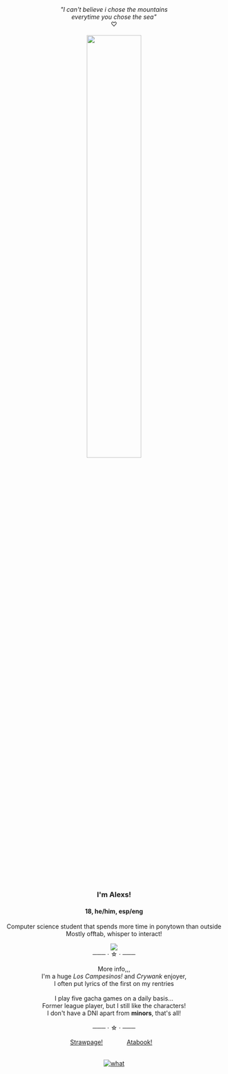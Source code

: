 <div align="center">
  <i>"I can't believe i chose the mountains</i><br>
  <i>everytime you chose the sea"</i>
  <br>
  ♡
</div>
    <br>
<div align="center">
  <a href="https://open.spotify.com/track/2cKrIubvZPgBQ9F9mt3hw5?si=84299dfe1cd84ce8"><img width="50%" src="https://i.pinimg.com/originals/b8/4e/ef/b84eeffcdcface511c22a42609060018.gif" align="center"/></a><br>
</div>
<h3 align="center">I'm Alexs! </h3>
<h4 align="center">18, he/him, esp/eng </h4>
<div align="center">
  <p>
    Computer science student that spends more time in ponytown than outside<br>
    Mostly offtab, whisper to interact!<br>

![](https://komarev.com/ghpvc/?username=lukai-hwei&label=visitors+++&color=2d2f59)
<br>
    ─── ⋅ ☆ ⋅ ───<br>
    <br>
    More info,,,<br>
    I'm a huge <i>Los Campesinos!</i> and <i>Crywank</i> enjoyer,<br> 
    I often put lyrics of the first on my rentries<br>
    <br>
    I play five gacha games on a daily basis...<br>
    Former league player, but I still like the characters!<br>
    I don't have a DNI apart from <b>minors</b>, that's all!<br>
    <br>
    ─── ⋅ ☆ ⋅ ───
  </p>
</div>
<div align="center">
  <a href="https://unbrokenblade.straw.page/">Strawpage!</a>ㅤㅤㅤㅤ
  <a href="https://ayakashibakeneko.atabook.org/">Atabook!</a>ㅤ
</div>
<div align="center">
  <br>
  
  <a href="https://www.last.fm/user/trufflealexs"><img src="https://lastfm-recently-played.vercel.app/api?user=trufflealexs&footer_style=compact_stats&count=1&width=400&loved=true&header_style=none&bg_color=151B1C" alt="what">
</div>
